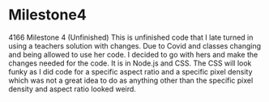 # Milestone4
4166 Milestone 4 (Unfinished)
This is unfinished code that I late turned in using a teachers solution with changes. 
Due to Covid and classes changing and being allowed to use her code. I decided to go with hers and make 
the changes needed for the code.
It is in Node.js and CSS. The CSS will look funky as I did code for a specific aspect ratio and a specific pixel density
which was not a great idea to do as anything other than the specific pixel density and aspect ratio looked weird. 
